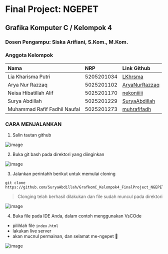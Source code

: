 # Final Project: NGEPET

## Grafika Komputer C / Kelompok 4
### Dosen Pengampu: Siska Arifiani, S.Kom., M.Kom.

### Anggota Kelompok

| Nama  | NRP | Link Github |
| :--- | :--- | :--- |
| Lia Kharisma Putri  | 5205201034  | <a href="https://github.com/LKhrsma">LKhrsma</a> |
| Arya Nur Razzaq  | 5025201102  | <a href="https://github.com/AryaNurRazzaq">AryaNurRazzaq</a> |
| Neisa Hibatillah Alif  | 5025201170  | <a href="https://github.com/nekoniiiii">nekoniiiii</a> |
| Surya Abdillah  | 5025201229  | <a href="https://github.com/SuryaAbdillah">SuryaAbdillah</a> |
| Muhammad Rafif Fadhil Naufal  | 5025201273  | <a href="https://github.com/muhrafifadh">muhrafifadh</a> |

### CARA MENJALANKAN
1. Salin tautan github

![image](https://user-images.githubusercontent.com/97737970/208827336-4cc76ff6-ea81-4814-8b91-927c48be73d1.png)

2. Buka git bash pada direktori yang diinginkan

![image](https://user-images.githubusercontent.com/97737970/208827441-a6af9559-b2a4-4891-9b3b-8a25cf729e30.png)

3. Jalankan perintahh berikut untuk memulai cloning

```
git clone https://github.com/SuryaAbdillah/GrafkomC_Kelompok4_FinalProject_NGEPET.git
```

> Clonging telah berhasil dilakukan dan file sudah muncul pada direktori

![image](https://user-images.githubusercontent.com/97737970/208827654-8c78c332-7b7a-452b-96da-0f5593860fae.png)

4. Buka file pada IDE Anda, dalam contoh menggunakan VsCOde

- pilihlah file `index.html`
- lakukan live server
- akan mucnul permainan, dan selamat me-ngepet 🐷

![image](https://user-images.githubusercontent.com/97737970/208827888-883c16d6-0ad7-4cb5-b245-dbe765eb58e2.png)
